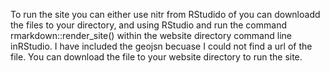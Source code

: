 To run the site you can either use nitr from RStudido of you can downloadd the files to your directory, and using RStudio and run the command rmarkdown::render_site() within the website directory command line inRStudio. I have included the geojsn becuase I could not find a url of the file.  You can download the file to your website directory to run the site.
